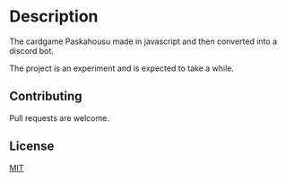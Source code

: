 # Description

The cardgame Paskahousu made in javascript and then converted into a discord bot.

The project is an experiment and is expected to take a while.

## Contributing
Pull requests are welcome.

## License
[MIT](https://choosealicense.com/licenses/mit/)
